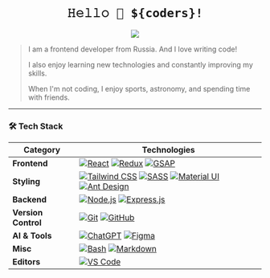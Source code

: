 <h1 align="center" title="...and I'm happy to see you here :)">
  <code> 𝙷𝚎𝚕𝚕𝚘 👋 ${coders}! </code>
</h1>

<p align="center">
  <img src="https://readme-typing-svg.herokuapp.com?font=Fira+Code&duration=3000&pause=200&color=59F733&center=true&vCenter=true&width=500&lines=Welcome+to+my+GitHub!;Nice+to+see+you+here!">
</p>

> I am a frontend developer from Russia. And I love writing code!  
>  
> I also enjoy learning new technologies and constantly improving my skills.  
>  
> When I'm not coding, I enjoy sports, astronomy, and spending time with friends.

---

### 🛠 Tech Stack  

| **Category**  | **Technologies**  |
|--------------|------------------|
| **Frontend** | [![React](https://img.shields.io/static/v1?label=&message=React&color=61DAFB&logo=react&logoColor=FFFFFF)](https://react.dev/) [![Redux](https://img.shields.io/badge/redux-%23764ABC?logo=redux)](https://redux.js.org/) [![GSAP](https://img.shields.io/static/v1?label=&message=GSAP&color=88CE02&logo=greensock&logoColor=FFFFFF)](https://greensock.com/) |
| **Styling**  | [![Tailwind CSS](https://img.shields.io/static/v1?label=&message=TailwindCSS&color=06B6D4&logo=tailwindcss&logoColor=FFFFFF)](https://tailwindcss.com/) [![SASS](https://img.shields.io/static/v1?label=&message=SASS&color=CC6699&logo=sass&logoColor=FFFFFF)](https://sass-lang.com/) [![Material UI](https://img.shields.io/static/v1?label=&message=MUI&color=007FFF&logo=mui&logoColor=FFFFFF)](https://mui.com/) [![Ant Design](https://img.shields.io/static/v1?label=&message=AntDesign&color=0170FE&logo=antdesign&logoColor=FFFFFF)](https://ant.design/) |
| **Backend**  | [![Node.js](https://img.shields.io/static/v1?label=&message=Node.js&color=339933&logo=nodedotjs&logoColor=FFFFFF)](https://nodejs.org/) [![Express.js](https://img.shields.io/static/v1?label=&message=Express.js&color=000000&logo=express&logoColor=FFFFFF)](https://expressjs.com/) |
| **Version Control** | [![Git](https://img.shields.io/static/v1?label=&message=Git&color=F05032&logo=git&logoColor=FFFFFF)](https://git-scm.com/) [![GitHub](https://img.shields.io/static/v1?label=&message=GitHub&color=181717&logo=github&logoColor=FFFFFF)](https://github.com/) |
| **AI & Tools** | [![ChatGPT](https://img.shields.io/static/v1?label=&message=ChatGPT&color=00A67E&logo=openai&logoColor=FFFFFF)](https://openai.com/) [![Figma](https://img.shields.io/static/v1?label=&message=Figma&color=F24E1E&logo=figma&logoColor=FFFFFF)](https://www.figma.com/) |
| **Misc**     | [![Bash](https://img.shields.io/static/v1?label=&message=Bash&color=4EAA25&logo=gnubash&logoColor=FFFFFF)](https://www.gnu.org/software/bash/) [![Markdown](https://img.shields.io/static/v1?label=&message=Markdown&color=000000&logo=markdown&logoColor=FFFFFF)](https://www.markdownguide.org/) |
| **Editors**  | [![VS Code](https://img.shields.io/static/v1?label=&message=VS%20Code&color=9013FE&logo=visualstudiocode&logoColor=FFFFFF)](https://code.visualstudio.com/) |
